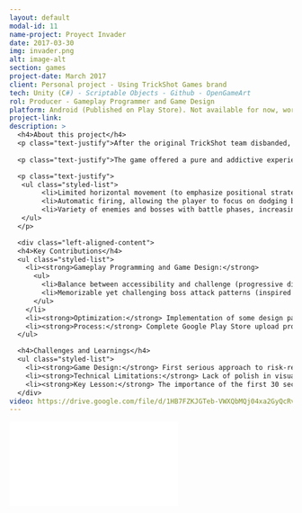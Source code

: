 ```yaml
---
layout: default
modal-id: 11
name-project: Proyect Invader
date: 2017-03-30
img: invader.png
alt: image-alt
section: games
project-date: March 2017
client: Personal project - Using TrickShot Games brand
tech: Unity (C#) - Scriptable Objects - Github - OpenGameArt
rol: Producer - Gameplay Programmer and Game Design
platform: Android (Published on Play Store). Not available for now, work in progress
project-link:
description: >
  <h4>About this project</h4>
  <p class="text-justify">After the original TrickShot team disbanded, I decided to continue as a solo developer, exploring classic genres to further my skills. Invader (the name intentionally misspelled as a marketing ploy) was an arcade spaceship shooter designed with the philosophy: "easy to learn, hard to master."</p>
  
  <p class="text-justify">The game offered a pure and addictive experience:</p>

  <p class="text-justify">
   <ul class="styled-list">
        <li>Limited horizontal movement (to emphasize positional strategy).</li>
        <li>Automatic firing, allowing the player to focus on dodging bullet patterns.</li>
        <li>Variety of enemies and bosses with battle phases, increasing gameplay depth.</li>
   </ul>
  </p>

  <div class="left-aligned-content">
  <h4>Key Contributions</h4>
  <ul class="styled-list">
    <li><strong>Gameplay Programming and Game Design:</strong>
      <ul>
        <li>Balance between accessibility and challenge (progressive difficulty curve).</li>
        <li>Memorizable yet challenging boss attack patterns (inspired by simplified bullet hells).</li>
      </ul>
    </li>
    <li><strong>Optimization:</strong> Implementation of some design patterns for better performance on mobile devices, such as singleton and object pooling.</li>
    <li><strong>Process:</strong> Complete Google Play Store upload process (build, metadata, and asset management Post-launch retention and difficulty analysis.</li>
  </ul>

  <h4>Challenges and Learnings</h4>
  <ul class="styled-list">
    <li><strong>Game Design:</strong> First serious approach to risk-reward balance in shooters (e.g., rewards for getting close to enemies).</li>
    <li><strong>Technical Limitations:</strong> Lack of polish in visual feedback (e.g., clear indicators of damage taken).</li>
    <li><strong>Key Lesson:</strong> The importance of the first 30 seconds of gameplay to capture the casual player.</li>
  </div>
video: https://drive.google.com/file/d/1HB7FZKJGTeb-VWXQbMQj04xa2GyQcRvi/preview
---
```


<div class="embed-responsive" style="background: url('img/portfolio/{{ post.img }}') center/cover;">
  <iframe 
    src="{{ page.video }}" 
    frameborder="0"
    allow="accelerometer; autoplay; clipboard-write; encrypted-media; gyroscope; picture-in-picture" 
    allowfullscreen
    class="w-full h-full">
  </iframe>
</div>